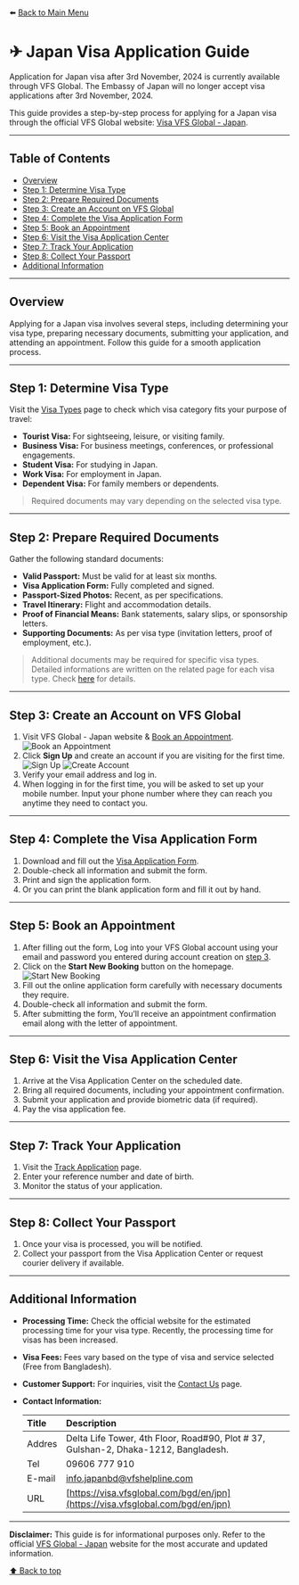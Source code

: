 ⬅️ [Back to Main Menu](../README.md#contents)

# ✈ Japan Visa Application Guide

Application for Japan visa after 3rd November, 2024 is currently available through VFS Global.
The Embassy of Japan will no longer accept visa applications after 3rd November, 2024.

This guide provides a step-by-step process for applying for a Japan visa through the official VFS Global website: [Visa VFS Global - Japan](https://visa.vfsglobal.com/bgd/en/jpn/apply-visa).

---

## Table of Contents

- [Overview](#overview)
- [Step 1: Determine Visa Type](#step-1-determine-visa-type)
- [Step 2: Prepare Required Documents](#step-2-prepare-required-documents)
- [Step 3: Create an Account on VFS Global](#step-3-create-an-account-on-vfs-global)
- [Step 4: Complete the Visa Application Form](#step-4-complete-the-visa-application-form)
- [Step 5: Book an Appointment](#step-5-book-an-appointment)
- [Step 6: Visit the Visa Application Center](#step-6-visit-the-visa-application-center)
- [Step 7: Track Your Application](#step-7-track-your-application)
- [Step 8: Collect Your Passport](#step-8-collect-your-passport)
- [Additional Information](#additional-information)

---

## Overview

Applying for a Japan visa involves several steps, including determining your visa type, preparing necessary documents, submitting your application, and attending an appointment. Follow this guide for a smooth application process.

---

## Step 1: Determine Visa Type

Visit the [Visa Types](https://visa.vfsglobal.com/bgd/en/jpn/apply-visa) page to check which visa category fits your purpose of travel:

- **Tourist Visa:** For sightseeing, leisure, or visiting family.
- **Business Visa:** For business meetings, conferences, or professional engagements.
- **Student Visa:** For studying in Japan.
- **Work Visa:** For employment in Japan.
- **Dependent Visa:** For family members or dependents.

> Required documents may vary depending on the selected visa type.

---

## Step 2: Prepare Required Documents

Gather the following standard documents:

- **Valid Passport:** Must be valid for at least six months.
- **Visa Application Form:** Fully completed and signed.
- **Passport-Sized Photos:** Recent, as per specifications.
- **Travel Itinerary:** Flight and accommodation details.
- **Proof of Financial Means:** Bank statements, salary slips, or sponsorship letters.
- **Supporting Documents:** As per visa type (invitation letters, proof of employment, etc.).

> Additional documents may be required for specific visa types. Detailed informations are written on the related page for each visa type. Check [here](../README.md#L9) for details.

---

## Step 3: Create an Account on VFS Global

1. Visit VFS Global - Japan website & [Book an Appointment](https://visa.vfsglobal.com/bgd/en/jpn/book-an-appointment).
   ![Book an Appointment](../resources/images/vfs-process/appointment.png)
2. Click **Sign Up** and create an account if you are visiting for the first time.
   ![Sign Up](../resources/images/vfs-process/first-signup.png)
   ![Create Account](../resources/images/vfs-process/create-account.png)
3. Verify your email address and log in.
4. When logging in for the first time, you will be asked to set up your mobile number. Input your phone number where they can reach you anytime they need to contact you.

---

## Step 4: Complete the Visa Application Form

1. Download and fill out the [Visa Application Form](https://assets.ctfassets.net/xxg4p8gt3sg6/1tZMpqoj1iQmtC6NDmqzjF/6c6cd504630f949b7edb3281f2a8ab81/Application-Form.pdf).
2. Double-check all information and submit the form.
3. Print and sign the application form.
4. Or you can print the blank application form and fill it out by hand.

---

## Step 5: Book an Appointment

1. After filling out the form, Log into your VFS Global account using your email and password you entered during account creation on [step 3](#step-3-create-an-account-on-vfs-global).
2. Click on the **Start New Booking** button on the homepage.
   ![Start New Booking](../resources/images/vfs-process/start-booking.png)
3. Fill out the online application form carefully with necessary documents they require.
4. Double-check all information and submit the form.
5. After submitting the form, You’ll receive an appointment confirmation email along with the letter of appointment.

---

## Step 6: Visit the Visa Application Center

1. Arrive at the Visa Application Center on the scheduled date.
2. Bring all required documents, including your appointment confirmation.
3. Submit your application and provide biometric data (if required).
4. Pay the visa application fee.

---

## Step 7: Track Your Application

1. Visit the [Track Application](https://www.vfsvisaonline.com/Global-Passporttracking/Track/Index?q=shSA0YnE4pLF9Xzwon/x/MzqzJ82s//rbrz+v8x7NQYuOEBALzHuTQfviG5JLrOny1yertdGGYTuHVPtieK+SrPADBEQDM6mbSmwu93hAAg=) page.
2. Enter your reference number and date of birth.
3. Monitor the status of your application.

---

## Step 8: Collect Your Passport

1. Once your visa is processed, you will be notified.
2. Collect your passport from the Visa Application Center or request courier delivery if available.

---

## Additional Information

- **Processing Time:** Check the official website for the estimated processing time for your visa type. Recently, the processing time for visas has been increased.
- **Visa Fees:** Fees vary based on the type of visa and service selected (Free from Bangladesh).
- **Customer Support:** For inquiries, visit the [Contact Us](https://visa.vfsglobal.com/bgd/en/jpn/contact-us) page.
- **Contact Information:**

  | Title  | Description                                                                         |
  | :----- | :---------------------------------------------------------------------------------- |
  | Addres | Delta Life Tower, 4th Floor, Road#90, Plot # 37, Gulshan-2, Dhaka-1212, Bangladesh. |
  | Tel    | 09606 777 910                                                                       |
  | E-mail | [info.japanbd@vfshelpline.com](mailto:info.japanbd@vfshelpline.com)                 |
  | URL    | [https://visa.vfsglobal.com/bgd/en/jpn](https://visa.vfsglobal.com/bgd/en/jpn)      |

---

**Disclaimer:** This guide is for informational purposes only. Refer to the official [VFS Global - Japan](https://visa.vfsglobal.com/bgd/en/jpn/apply-visagjku) website for the most accurate and updated information.

[⬆ Back to top](#table-of-contentsii)
